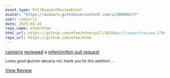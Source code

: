 ```yaml
---
event_type: PullRequestReviewEvent
avatar: "https://avatars.githubusercontent.com/u/20000517?"
user: camierjs
date: 2025-04-26
repo_name: mfem/mfem
html_url: https://github.com/mfem/mfem/pull/4826#pullrequestreview-2796204182
repo_url: https://github.com/mfem/mfem
---
```


<a href='https://github.com/camierjs' target='_blank'>camierjs</a> <a href='https://github.com/mfem/mfem/pull/4826#pullrequestreview-2796204182' target='_blank'>reviewed</a> a <a href='https://github.com/mfem/mfem/pull/4826' target='_blank'>mfem/mfem pull request</a>

<small>Looks good @victor-decaria-nnl, thank you for this addition!...</small>

<a href='https://github.com/mfem/mfem/pull/4826#pullrequestreview-2796204182' target='_blank'>View Review</a>